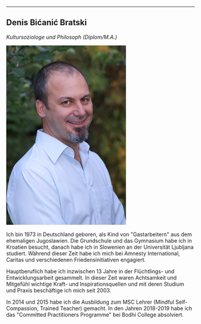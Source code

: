  
---
## Denis Bićanić Bratski
*Kultursoziologe und Philosoph (Diplom/M.A.)*

![Denis Bicanic](/images/denis.jpg)

Ich bin 1973 in Deutschland geboren, als Kind von "Gastarbeitern" aus dem ehemaligen Jugoslawien. Die Grundschule und das Gymnasium habe ich in Kroatien besucht, danach habe ich in Slowenien an der Universität Ljubljana studiert. Während dieser Zeit habe ich mich bei Amnesty International, Caritas und verschiedenen Friedensinitiativen engagiert.

Hauptberuflich habe ich inzwischen 13 Jahre in der Flüchtlings- und Entwicklungsarbeit gesammelt. In dieser Zeit waren Achtsamkeit und Mitgefühl wichtige Kraft- und Inspirationsquellen und mit deren Studium und Praxis beschäftige ich mich seit 2003. 

In 2014 und 2015 habe ich die Ausbildung zum MSC Lehrer (Mindful Self-Compassion, Trained Teacher) gemacht. In den Jahren 2018-2019 habe ich das "Committed Practitioners Programme" bei Bodhi College absolviert.




